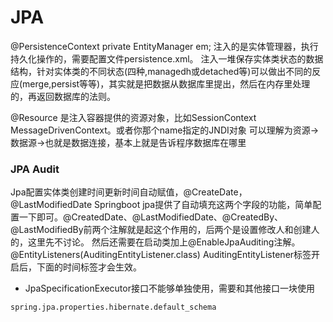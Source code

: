 # JPA
<!-- @author DHJT 2018-12-11 -->

@PersistenceContext
private EntityManager em;
注入的是实体管理器，执行持久化操作的，需要配置文件persistence.xml。
注入一堆保存实体类状态的数据结构，针对实体类的不同状态(四种,managedh或detached等)可以做出不同的反应(merge,persist等等)，其实就是把数据从数据库里提出，然后在内存里处理的，再返回数据库的法则。

@Resource
是注入容器提供的资源对象，比如SessionContext MessageDrivenContext。或者你那个name指定的JNDI对象
可以理解为资源->数据源->也就是数据连接，基本上就是告诉程序数据库在哪里

### JPA Audit
Jpa配置实体类创建时间更新时间自动赋值，@CreateDate，@LastModifiedDate
Springboot jpa提供了自动填充这两个字段的功能，简单配置一下即可。@CreatedDate、@LastModifiedDate、@CreatedBy、@LastModifiedBy前两个注解就是起这个作用的，后两个是设置修改人和创建人的，这里先不讨论。
然后还需要在启动类加上@EnableJpaAuditing注解。
@EntityListeners(AuditingEntityListener.class)
AuditingEntityListener标签开启后，下面的时间标签才会生效。

- JpaSpecificationExecutor接口不能够单独使用，需要和其他接口一块使用

`spring.jpa.properties.hibernate.default_schema`


[1]: https://github.com/longfeizheng/jpa-example 'jpa-example'